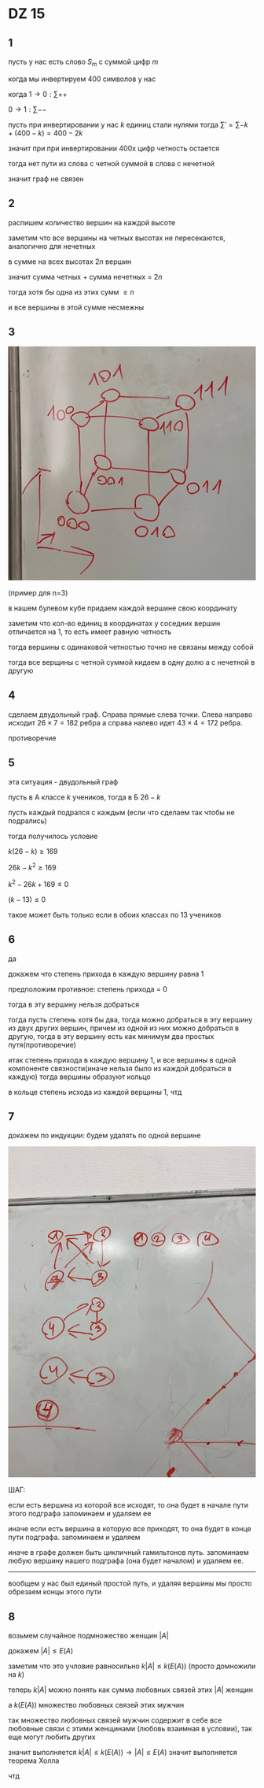 <script type="text/javascript"
  src="https://cdnjs.cloudflare.com/ajax/libs/mathjax/2.7.0/MathJax.js?config=TeX-AMS_CHTML">
</script>
<script type="text/x-mathjax-config">
  MathJax.Hub.Config({
    tex2jax: {
      inlineMath: [['$','$'], ['\\(','\\)']],
      processEscapes: true},
      jax: ["input/TeX","input/MathML","input/AsciiMath","output/CommonHTML"],
      extensions: ["tex2jax.js","mml2jax.js","asciimath2jax.js","MathMenu.js","MathZoom.js","AssistiveMML.js", "[Contrib]/a11y/accessibility-menu.js"],
      TeX: {
      extensions: ["AMSmath.js","AMSsymbols.js","noErrors.js","noUndefined.js"],
      equationNumbers: {
      autoNumber: "AMS"
      }
    }
  });
</script>


# DZ 15

## 1

пусть у нас есть слово $S_m$ c суммой цифр $m$

когда мы инвертируем 400 символов у нас 

когда $1\to0:\sum++$

$0\to1:\sum--$

пусть при инвертировании у нас $k$ единиц стали нулями тогда $\sum'=\sum-k+(400-k)=400-2k$

значит при при инвертировании 400х цифр четность остается 

тогда нет пути из слова с четной суммой в слова с нечетной

значит граф не связен

## 2

распишем количество вершин на каждой высоте

заметим что все вершины на четных высотах не пересекаются, аналогично для нечетных

в сумме на всех высотах $2n$ вершин

значит сумма четных + сумма нечетных = $2n$

тогда хотя бы одна из этих сумм $\geq n$

и все вершины в этой сумме несмежны

## 3

![alt text](telegram-cloud-photo-size-2-5343572558068439729-y.jpg)

(пример для n=3)

в нашем булевом кубе придаем каждой вершине свою координату

заметим что кол-во единиц в координатах у соседних вершин отличается на 1, то есть имеет равную четность

тогда вершины с одинаковой четностью точно не связаны между собой

тогда все верщины с четной суммой кидаем в одну долю а с нечетной в другую


## 4

сделаем двудольный граф. Справа прямые слева точки. Слева направо исходит $26\times 7=182$ ребра
а справа налево идет $43\times 4=172$ ребра.

противоречие

## 5

эта ситуация -  двудольный граф

пусть в А классе $k$ учеников, тогда в Б $26-k$

пусть каждый подрался с каждым (если что сделаем так чтобы не подрались)

тогда получилось условие

$k(26-k)\geq 169$

$26k-k^2\geq169$

$k^2-26k+169\leq 0$

$(k-13)\leq 0$

такое может быть только если в обоих классах по 13 учеников

## 6

да

докажем что степень прихода в каждую вершину равна 1

предположим противное: степень прихода = 0

тогда в эту вершину нельзя добраться

тогда пусть степень хотя бы два, тогда можно добраться в эту вершину из двух других вершин, причем из одной из них можно добраться в другую, тогда в эту вершину есть как минимум два простых путя(противоречие)

итак степень прихода в каждую вершину 1, и все вершины в одной компоненте связности(иначе нельзя было из каждой добраться в каждую) тогда вершины образуют кольцо

в кольце степень исхода из каждой верщины 1, чтд

## 7

докажем по индукции: будем удалять по одной вершине

![alt text](telegram-cloud-photo-size-2-5343572558068440017-y.jpg)

ШАГ:

если есть вершина из которой все исходят, то она будет в начале пути этого подграфа запоминаем и удаляем ее

иначе если есть вершина в которую все приходят, то она будет в конце пути подграфа. запоминаем и удаляем

иначе в графе должен быть цикличный гамильтонов путь. запоминаем любую вершину нашего подграфа (она будет началом) и удаляем ее.

----
вообщем у нас был единый простой путь, и удаляя вершины мы просто обрезаем концы этого пути
## 8

возьмем случайное подмножество женщин $|A|$

докажем $|A|\leq E(A)$

заметим что это учловие равносильно $k|A|\leq k (E(A))$ (просто домножили на $k$)

теперь $k|A|$ можно понять как сумма любовных связей этих $|A|$ женщин

а $k(E(A))$ множество любовных связей этих мужчин

так множество любовных связей мужчин содержит в себе все любовные связи с этими женщинами (любовь взаимная в условии), так еще могут любить других

значит выполняется $k|A|\leq k(E(A))\to |A|\leq E(A)$ значит выполняется теорема Холла

чтд